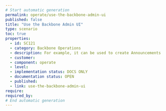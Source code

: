 ```yaml
---
# Start automatic generation
permalink: operate/use-the-backbone-admin-ui
published: false
title: "Use the Backbone Admin UI"
type: scenario
toc: true
properties:
  - id: SC121
  - category: Backbone Operations
  - description: For example, it can be used to create Announcements
  - customer:
  - component: operate
  - level:
  - implementation status: DOCS ONLY
  - documentation status: OPEN
  - published:
  - link: use-the-backbone-admin-ui
require:
required_by:
# End automatic generation
---
```

